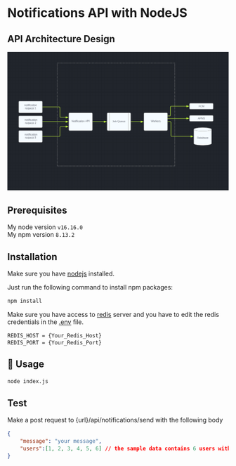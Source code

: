 # Notifications API with NodeJS

## API Architecture Design
<img src="./images/api-arch-design.png" alt="api architecture design"/>

## Prerequisites
My node version ``` v16.16.0 ``` <br />
My npm version  ``` 8.13.2 ```

## Installation

Make sure you have [nodejs](https://nodejs.dev/en/download/) installed.

Just run the following command to install npm packages:

```bash
npm install
```

Make sure you have access to [redis](https://redis.io/) server and you have to edit the redis credentials in the <a href="./.env">.env</a> file. 

```
REDIS_HOST = {Your_Redis_Host}
REDIS_PORT = {Your_Redis_Port} 
```

## 🚀 Usage

```bash
node index.js
```

## Test

Make a post request to {url}/api/notifications/send with the following body

```json
{
    "message": "your message",
    "users":[1, 2, 3, 4, 5, 6] // the sample data contains 6 users with ids from 1 : 6 
}
```